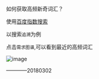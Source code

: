 如何获取高频新奇词汇？

使用[百度指数搜索](http://index.baidu.com/?tpl=demand&word=%D7%B7%CB%DD)

以搜索`追溯`为例

点击`需求图谱`,可以看到最近的高频词汇

![image](https://user-images.githubusercontent.com/19257507/36876796-bd9af93c-1df1-11e8-93f4-74f5be0dff55.png)

————20180302

